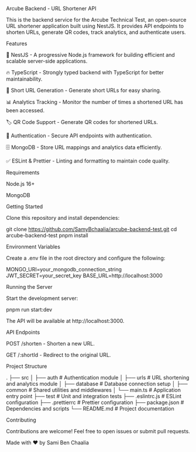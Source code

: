 Arcube Backend - URL Shortener API

This is the backend service for the Arcube Technical Test, an open-source URL shortener application built using NestJS. It provides API endpoints to shorten URLs, generate QR codes, track analytics, and authenticate users.

Features

🚀 NestJS - A progressive Node.js framework for building efficient and scalable server-side applications.

🔥 TypeScript - Strongly typed backend with TypeScript for better maintainability.

🔗 Short URL Generation - Generate short URLs for easy sharing.

📊 Analytics Tracking - Monitor the number of times a shortened URL has been accessed.

🏷 QR Code Support - Generate QR codes for shortened URLs.

🔐 Authentication - Secure API endpoints with authentication.

🗄 MongoDB - Store URL mappings and analytics data efficiently.

✅ ESLint & Prettier - Linting and formatting to maintain code quality.

Requirements

Node.js 16+

MongoDB

Getting Started

Clone this repository and install dependencies:

git clone https://github.com/SamyBchaalia/arcube-backend-test.git
cd arcube-backend-test
pnpm install

Environment Variables

Create a .env file in the root directory and configure the following:

MONGO_URI=your_mongodb_connection_string
JWT_SECRET=your_secret_key
BASE_URL=http://localhost:3000

Running the Server

Start the development server:

pnpm run start:dev

The API will be available at http://localhost:3000.

API Endpoints

POST /shorten - Shorten a new URL.

GET /:shortId - Redirect to the original URL.

Project Structure

.
├── src
│ ├── auth # Authentication module
│ ├── urls # URL shortening and analytics module
│ ├── database # Database connection setup
│ ├── common # Shared utilities and middlewares
│ └── main.ts # Application entry point
├── test # Unit and integration tests
├── .eslintrc.js # ESLint configuration
├── .prettierrc # Prettier configuration
├── package.json # Dependencies and scripts
└── README.md # Project documentation

Contributing

Contributions are welcome! Feel free to open issues or submit pull requests.

Made with ❤️ by Sami Ben Chaalia
